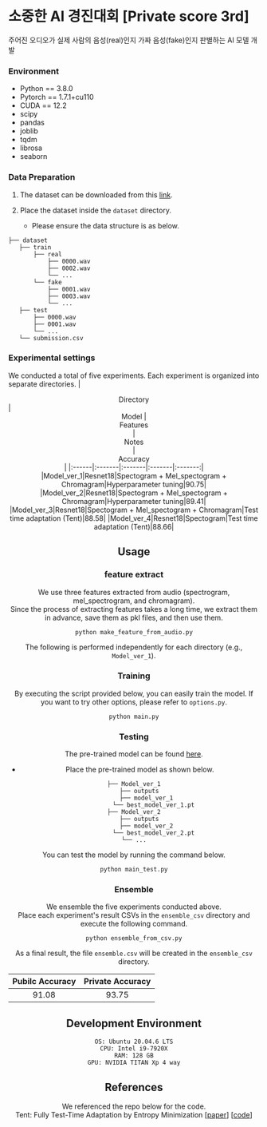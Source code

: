 # 소중한 AI 경진대회 [Private score 3rd]

주어진 오디오가 실제 사람의 음성(real)인지 가짜 음성(fake)인지 판별하는 AI 모델 개발  


### Environment
* Python == 3.8.0
* Pytorch == 1.7.1+cu110
* CUDA == 12.2
* scipy
* pandas
* joblib
* tqdm
* librosa
* seaborn


### Data Preparation
1. The dataset can be downloaded from this [link](https://www.kaggle.com/competitions/hbnu-fake-audio-detection-competition).
   
2. Place the dataset inside the `dataset` directory.
   * Please ensure the data structure is as below.
   
~~~~
├── dataset
   ├── train
       ├── real
           ├── 0000.wav
           ├── 0002.wav
           └── ...
       └── fake
           ├── 0001.wav
           ├── 0003.wav
           └── ...
   ├── test
       ├── 0000.wav
       ├── 0001.wav
       └── ...
   └── submission.csv
~~~~

### Experimental settings
We conducted a total of five experiments. Each experiment is organized into separate directories.
| <center>Directory</center> | <center>Model | <center>Features</center> | <center>Notes</center> | <center>Accuracy</center> |
|:------|:-------|:-------|:-------|:-------:|
|Model_ver_1|Resnet18|Spectogram + Mel_spectogram + Chromagram|Hyperparameter tuning|90.75|
|Model_ver_2|Resnet18|Spectogram + Mel_spectogram + Chromagram|Hyperparameter tuning|89.41|
|Model_ver_3|Resnet18|Spectogram + Mel_spectogram + Chromagram|Test time adaptation (Tent)|88.58|
|Model_ver_4|Resnet18|Spectogram|Test time adaptation (Tent)|88.66|

## Usage
### feature extract
We use three features extracted from audio (spectrogram, mel_spectrogram, and chromagram).   
Since the process of extracting features takes a long time, we extract them in advance, save them as pkl files, and then use them.
~~~~
python make_feature_from_audio.py
~~~~

The following is performed independently for each directory (e.g., `Model_ver_1`).

### Training
By executing the script provided below, you can easily train the model.
If you want to try other options, please refer to `options.py`.

~~~~
python main.py
~~~~

### Testing
The pre-trained model can be found [here](https://drive.google.com/file/d/1tLa3NnLTFmUnd0mR9pBaHW6SBpGDCkjs/view?usp=sharing).
* Place the pre-trained model as shown below.

~~~~
├── Model_ver_1
   ├── outputs
       ├── model_ver_1
           └── best_model_ver_1.pt
├── Model_ver_2
   ├── outputs
       ├── model_ver_2
           └── best_model_ver_2.pt
└── ...
~~~~

You can test the model by running the command below.

~~~~
python main_test.py
~~~~

### Ensemble
We ensemble the five experiments conducted above.   
Place each experiment's result CSVs in the `ensemble_csv` directory and execute the following command.

~~~~
python ensemble_from_csv.py
~~~~

As a final result, the file `ensemble.csv` will be created in the `ensemble_csv` directory.

| <center>Pubilc Accuracy</center> | <center>Private Accuracy</center> |
|:------:|:-------:|
|91.08|93.75|



## Development Environment
~~~~
OS: Ubuntu 20.04.6 LTS
CPU: Intel i9-7920X
RAM: 128 GB
GPU: NVIDIA TITAN Xp 4 way
~~~~


## References
We referenced the repo below for the code.   
Tent: Fully Test-Time Adaptation by Entropy Minimization [[paper](https://openreview.net/forum?id=uXl3bZLkr3c)] [[code](https://github.com/DequanWang/tent)]   
